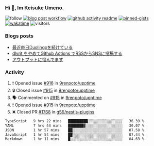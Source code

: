 ### Hi 👋, Im Keisuke Umeno.

<!--
**9renpoto/9renpoto** is a ✨ _special_ ✨ repository because its `README.md` (this file) appears on your GitHub profile.

Here are some ideas to get you started:

- 🔭 I’m currently working on ...
- 🌱 I’m currently learning ...
- 👯 I’m looking to collaborate on ...
- 🤔 I’m looking for help with ...
- 💬 Ask me about ...
- 📫 How to reach me: ...
- 😄 Pronouns: ...
- ⚡ Fun fact: ...
-->

![follow](https://img.shields.io/github/followers/9renpoto?label=Follow&style=social)
[![blog post workflow](https://github.com/9renpoto/9renpoto/actions/workflows/blog.yml/badge.svg)](https://github.com/9renpoto/9renpoto/actions/workflows/blog.yml)
[![github activity readme](https://github.com/9renpoto/9renpoto/actions/workflows/activity.yml/badge.svg)](https://github.com/9renpoto/9renpoto/actions/workflows/activity.yml)
[![pinned-gists](https://github.com/9renpoto/9renpoto/actions/workflows/pin-gist.yml/badge.svg)](https://github.com/9renpoto/9renpoto/actions/workflows/pin-gist.yml)
[![wakatime](https://github.com/9renpoto/9renpoto/actions/workflows/waka-readme-status.yml/badge.svg)](https://github.com/9renpoto/9renpoto/actions/workflows/waka-readme-status.yml)
![visitors](https://komarev.com/ghpvc/?username=9renpoto&label=Profile%20views&color=0e75b6&style=flat)

### Blogs posts

<!-- BLOG-POST-LIST:START -->
- [最近毎日Duolingoを続けている](https://9renpoto.win/entry/2023/12/05/duolingo)
- [dlvrit をやめてGithub Actions でRSSからSNSに投稿する](https://9renpoto.win/entry/2023/11/12/dlvrit-to-gh-actions)
- [アウトプットに悩んでます](https://9renpoto.win/entry/2023/11/11/technology-to-limit-input)
<!-- BLOG-POST-LIST:END -->

### Activity

<!--START_SECTION:activity-->
1. ❗ Opened issue [#916](https://github.com/9renpoto/upptime/issues/916) in [9renpoto/upptime](https://github.com/9renpoto/upptime)
2. 🔒 Closed issue [#915](https://github.com/9renpoto/upptime/issues/915) in [9renpoto/upptime](https://github.com/9renpoto/upptime)
3. 🗣 Commented on [#915](https://github.com/9renpoto/upptime/issues/915#issuecomment-1871064080) in [9renpoto/upptime](https://github.com/9renpoto/upptime)
4. ❗ Opened issue [#915](https://github.com/9renpoto/upptime/issues/915) in [9renpoto/upptime](https://github.com/9renpoto/upptime)
5. ❌ Closed PR [#1768](https://github.com/g59/nestjs-plugins/pull/1768) in [g59/nestjs-plugins](https://github.com/g59/nestjs-plugins)
<!--END_SECTION:activity-->

<!--START_SECTION:waka-->

```txt
TypeScript   9 hrs 22 mins   █████████░░░░░░░░░░░░░░░░   36.39 %
YAML         7 hrs 44 mins   ███████▓░░░░░░░░░░░░░░░░░   30.07 %
JSON         1 hr 57 mins    ██░░░░░░░░░░░░░░░░░░░░░░░   07.58 %
JavaScript   1 hr 54 mins    ██░░░░░░░░░░░░░░░░░░░░░░░   07.44 %
Markdown     1 hr 11 mins    █░░░░░░░░░░░░░░░░░░░░░░░░   04.63 %
```

<!--END_SECTION:waka-->
